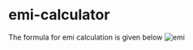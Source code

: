 # emi-calculator
The formula for emi calculation is given below
![emi](https://user-images.githubusercontent.com/83545513/136964767-bcbea6e7-587e-4693-8468-1443141835e0.png)
